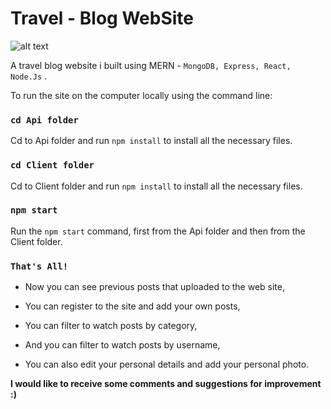 # Travel - Blog WebSite
![alt text](https://i.ibb.co/8bg3cMy/Home.jpg)

A travel blog website i built using MERN - `MongoDB, Express, React, Node.Js` . 

To run the site on the computer locally using the command line:

### `cd Api folder`

Cd to Api folder and run `npm install` to install all the necessary files.

### `cd Client folder`
Cd to Client folder and run `npm install` to install all the necessary files. 

### `npm start`
Run the `npm start` command, first from the Api folder and then from the Client folder.


### `That's All!`

* Now you can see previous posts that uploaded to the web site,

* You can register to the site and add your own posts,

* You can filter to watch posts by category,

* And you can filter to watch posts by username,

* You can also edit your personal details and add your personal photo.

**I would like to receive some comments and suggestions for improvement :)**
